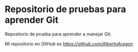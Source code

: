 # Repositorio de pruebas para aprender Git
Repositorio de prueba para aprender a manejar Git.

Mi repositorio en *GitHub* es <https://github.com/AlbertoAragon>



